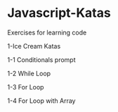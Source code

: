 # Javascript-Katas
Exercises for learning code

1-Ice Cream Katas

1-1 Conditionals prompt

1-2 While Loop

1-3 For Loop

1-4 For Loop with Array
